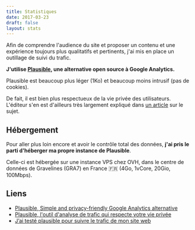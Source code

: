 ```yaml
---
title: Statistiques
date: 2017-03-23
draft: false
layout: stats
---
```

Afin de comprendre l'audience du site et proposer un contenu et une expérience toujours plus qualitatifs et pertinents, j'ai mis en place un outillage de suivi du trafic.

**J'utilise [Plausible](plausible.io), une alternative open source à Google Analytics.**

Plausible est beaucoup plus léger (1Ko) et beaucoup moins intrusif (pas de cookies).

De fait, il est bien plus respectueux de la vie privée des utilisateurs.
L'éditeur s'en est d'ailleurs très largement expliqué dans [un article](https://plausible.io/data-policy) sur le sujet.

## Hébergement

Pour aller plus loin encore et avoir le contrôle total des données, **j'ai pris le parti d'héberger ma propre instance de Plausible**.

Celle-ci est hébergée sur une instance VPS chez OVH, dans le centre de données de Gravelines (GRA7) en France 🇫🇷 (4Go, 1vCore, 20Gio, 100Mbps).

## Liens

- [Plausible, Simple and privacy-friendly Google Analytics alternative](https://plausible.io/docs/self-hosting)
- [Plausible, l'outil d'analyse de trafic qui respecte votre vie privée](https://sylvain-bauvais.fr/blog/plausible-outil-analyse-audience-respect-vie-privee/)
- [J’ai testé plausible pour suivre le trafic de mon site web](https://guersanguillaume.com/test-plausible-analytics/)
